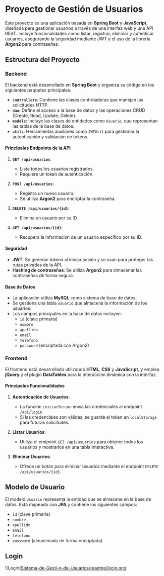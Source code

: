 # Proyecto de Gestión de Usuarios

Este proyecto es una aplicación basada en **Spring Boot** y **JavaScript**, diseñada para gestionar usuarios a través de una interfaz web y una API REST. Incluye funcionalidades como listar, registrar, eliminar y autenticar usuarios, asegurando la seguridad mediante JWT y el uso de la librería **Argon2** para contraseñas.

## Estructura del Proyecto

### Backend

El backend está desarrollado en **Spring Boot** y organiza su código en los siguientes paquetes principales:

- **`controllers`**: Contiene las clases controladoras que manejan las solicitudes HTTP.
- **`dao`**: Define el acceso a la base de datos y las operaciones CRUD (Create, Read, Update, Delete).
- **`models`**: Incluye las clases de entidades como `Usuario`, que representan las tablas de la base de datos.
- **`utils`**: Herramientas auxiliares como `JWTUtil` para gestionar la autenticación y validación de tokens.

#### Principales Endpoints de la API

1. **`GET /api/usuarios`**:
   - Lista todos los usuarios registrados.
   - Requiere un token de autenticación.

2. **`POST /api/usuarios`**:
   - Registra un nuevo usuario.
   - Se utiliza **Argon2** para encriptar la contraseña.

3. **`DELETE /api/usuarios/{id}`**:
   - Elimina un usuario por su ID.

4. **`GET /api/usuarios/{id}`**:
   - Recupera la información de un usuario específico por su ID.

#### Seguridad

- **JWT**: Se generan tokens al iniciar sesión y se usan para proteger las rutas privadas de la API.
- **Hashing de contraseñas**: Se utiliza **Argon2** para almacenar las contraseñas de forma segura.
  
#### Base de Datos

- La aplicación utiliza **MySQL** como sistema de base de datos.
- Se gestiona una tabla `usuario` que almacena la información de los usuarios.
- Los campos principales en la base de datos incluyen:
  - `id` (clave primaria)
  - `nombre`
  - `apellido`
  - `email`
  - `telefono`
  - `password` (encriptada con Argon2)


### Frontend

El frontend está desarrollado utilizando **HTML**, **CSS** y **JavaScript**, y emplea **jQuery** y el plugin **DataTables** para la interacción dinámica con la interfaz.

#### Principales Funcionalidades

1. **Autenticación de Usuarios**:
   - La función `iniciarSesion` envía las credenciales al endpoint `/api/login`.
   - Si las credenciales son válidas, se guarda el token en `localStorage` para futuras solicitudes.

2. **Listar Usuarios**:
   - Utiliza el endpoint `GET /api/usuarios` para obtener todos los usuarios y mostrarlos en una tabla interactiva.

3. **Eliminar Usuarios**:
   - Ofrece un botón para eliminar usuarios mediante el endpoint `DELETE /api/usuarios/{id}`.


## Modelo de Usuario

El modelo `Usuario` representa la entidad que se almacena en la base de datos. Está mapeado con **JPA** y contiene los siguientes campos:

- `id` (clave primaria)
- `nombre`
- `apellido`
- `email`
- `telefono`
- `password` (almacenada de forma encriptada)


## Login
![Login][Sistema-de-Gesti-n-de-Usuarios/readme/login.png](https://github.com/JorvidCRZ/Sistema-de-Gesti-n-de-Usuarios/blob/main/readme/login.png)



